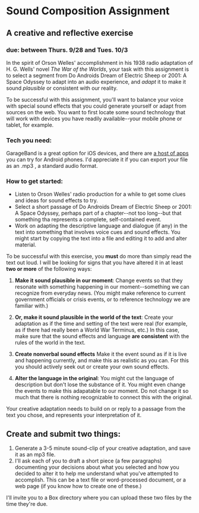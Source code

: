 # Sound Composition Assignment
## A creative and reflective exercise

### due: between Thurs. 9/28 and Tues. 10/3 

In the spirit of Orson Welles' accomplishment in his 1938 radio adaptation of H. G. Wells' novel *The War of the Worlds*, your task with this assignment is to select a segment from Do Androids Dream of Electric Sheep or 2001: A Space Odyssey to adapt into an audio experience, and *adapt* it to make it sound *plausible* or consistent with our reality. 

To be successful with this assignment, you'll want to balance your voice with special sound effects that you could generate yourself or adapt from sources on the web. You want to first locate some sound technology that will work with devices you have readily available--your mobile phone or tablet, for example. 

### Tech you need: 
GarageBand is a great option for iOS devices, and there are [a host of apps](http://android.appstorm.net/roundups/utilities-roundups/10-powerful-audio-recording-apps/) you can try for Android phones. I'd appreciate it if you can export your file as an .mp3 , a standard audio format. 

### How to get started:
* Listen to Orson Welles' radio production for a while to get some clues and ideas for sound effects to try. 
* Select a short passage of Do Androids Dream of Electric Sheep or 2001: A Space Odyssey, perhaps part of a chapter--not too long--but that something tha represents a complete, self-contained event.
* Work on adapting the descriptive language and dialogue (if any) in the text into something that involves voice cues and sound effects. You might start by copying the text into a file and editing it to add and alter material. 

To be successful with this exercise, you **must** do more than simply read the text out loud. I will be looking for signs that you have altered it in at least **two or more** of the following ways:

1. **Make it sound plausible in our moment**: Change events so that they resonate with something happening in our moment--something we can recognize from everyday news. (You might make reference to current government officials or crisis events, or to reference technology we are familiar with.)

1. **Or, make it sound plausible in the world of the text**: Create your adaptation as if the time and setting of the text were real (for example, as if there had really been a World War Terminus, etc.) In this case, make sure that the sound effects and language **are consistent** with the rules of the world in the text.   

1. **Create nonverbal sound effects** Make it the event sound as if it is live and happening currently, and make this as realistic as you can. For this you should actively seek out or create your own sound effects. 

1. **Alter the language in the original**: You might cut the language of description but don't lose the substance of it. You might even change the events to make this adapatable to our moment. Do not change it so much that there is nothing recognizable to connect this with the original.

Your creative adaptation needs to build on or reply to a passage from the text you chose, and represents your interpretation of it.

## Create and submit two things:

1. Generate a 3-5 minute sound-clip of your creative adaptation, and save it as an mp3 file.
1. I'll ask each of you to draft a short piece (a few paragraphs) documenting your decisions about what you selected and how you decided to alter it to help me understand what you've attempted to accomplish. This can be a text file or word-processed document, or a web page (if you know how to create one of these.) 

I'll invite you to a Box directory where you can upload these two files by the time they're due. 









